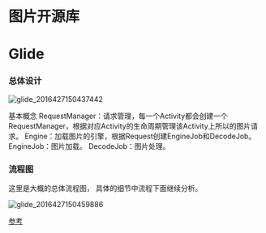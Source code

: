 # 图片开源库

# Glide

### 总体设计

![glide_2016427150437442](https://ws1.sinaimg.cn/large/006tKfTcly1g1glhv0fxvj30qp0lb3zn.jpg)

基本概念
RequestManager：请求管理，每一个Activity都会创建一个RequestManager，根据对应Activity的生命周期管理该Activity上所以的图片请求。
Engine：加载图片的引擎，根据Request创建EngineJob和DecodeJob。
EngineJob：图片加载。
DecodeJob：图片处理。

### 流程图

这里是大概的总体流程图， 具体的细节中流程下面继续分析。

![glide_2016427150459886](https://ws4.sinaimg.cn/large/006tKfTcly1g1glkw6kgrj30qq0xy75h.jpg)

[参考](https://www.jb51.net/article/83153.htm)

